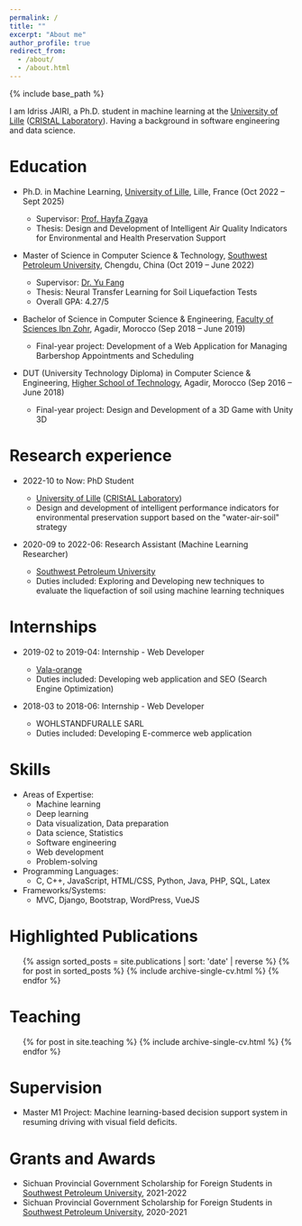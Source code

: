 ```yaml
---
permalink: /
title: ""
excerpt: "About me"
author_profile: true
redirect_from: 
  - /about/
  - /about.html
---
```


{% include base_path %}


I am Idriss JAIRI, a Ph.D. student in machine learning at the <a href = "https://www.univ-lille.fr/">University of Lille</a> (<a href = "https://www.cristal.univ-lille.fr/">CRIStAL Laboratory</a>). Having a background in software engineering and data science.

Education
======

* Ph.D. in Machine Learning, <a href="https://www.univ-lille.fr/">University of Lille</a>, Lille, France (Oct 2022 – Sept 2025)
  * Supervisor: <a href="https://www.researchgate.net/profile/Hayfa-Zgaya">Prof. Hayfa Zgaya</a>
  * Thesis: Design and Development of Intelligent Air Quality Indicators for Environmental and Health Preservation Support

* Master of Science in Computer Science & Technology, <a href="https://www.swpu.edu.cn/">Southwest Petroleum University</a>, Chengdu, China (Oct 2019 – June 2022)
  * Supervisor: <a href="https://www.researchgate.net/profile/Yu-Fang-36">Dr. Yu Fang</a>
  * Thesis: Neural Transfer Learning for Soil Liquefaction Tests
  * Overall GPA: 4.27/5

* Bachelor of Science in Computer Science & Engineering, <a href="https://www.uiz.ac.ma/faculte-des-sciences-agadir">Faculty of Sciences Ibn Zohr</a>, Agadir, Morocco (Sep 2018 – June 2019)
  * Final-year project: Development of a Web Application for Managing Barbershop Appointments and Scheduling

* DUT (University Technology Diploma) in Computer Science & Engineering, <a href="https://www.esta.ac.ma/">Higher School of Technology</a>, Agadir, Morocco (Sep 2016 – June 2018)
  * Final-year project: Design and Development of a 3D Game with Unity 3D

Research experience
======

* 2022-10 to Now: PhD Student
  * <a href = "https://www.univ-lille.fr/">University of Lille</a> (<a href = "https://www.cristal.univ-lille.fr/">CRIStAL Laboratory</a>)
  * Design and development of intelligent performance indicators for environmental preservation support based on the "water-air-soil" strategy

* 2020-09 to 2022-06: Research Assistant (Machine Learning Researcher)
  * <a href = "https://www.swpu.edu.cn/">Southwest Petroleum University</a>
  * Duties included: Exploring and Developing new techniques to evaluate the liquefaction of soil using machine learning techniques
  
Internships
======
* 2019-02 to 2019-04: Internship - Web Developer
  * <a href = "https://www.vala.ma/">Vala-orange</a>
  * Duties included: Developing web application and SEO (Search Engine Optimization)

* 2018-03 to 2018-06: Internship - Web Developer
  * WOHLSTANDFURALLE SARL
  * Duties included: Developing E-commerce web application
  
Skills
======

* Areas of Expertise: 
    * Machine learning
    * Deep learning
    * Data visualization, Data preparation
    * Data science, Statistics
    * Software engineering
    * Web development
    * Problem-solving
* Programming Languages: 
    * C, C++, JavaScript, HTML/CSS, Python, Java, PHP, SQL, Latex
* Frameworks/Systems: 
    * MVC, Django, Bootstrap, WordPress, VueJS

Highlighted Publications
======
  <ul>
    {% assign sorted_posts = site.publications | sort: 'date' | reverse %}
    {% for post in sorted_posts %}
      {% include archive-single-cv.html %}
    {% endfor %}
  </ul>

Teaching
======
  <ul>
    {% for post in site.teaching %}
      {% include archive-single-cv.html %}
    {% endfor %}
  </ul>

Supervision
======
* Master M1 Project: Machine learning-based decision support system in resuming driving with visual field deficits.


Grants and Awards
======
* Sichuan Provincial Government Scholarship for Foreign Students in <a href = "https://www.swpu.edu.cn/">Southwest Petroleum University</a>, 2021-2022
* Sichuan Provincial Government Scholarship for Foreign Students in <a href = "https://www.swpu.edu.cn/">Southwest Petroleum University</a>, 2020-2021